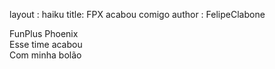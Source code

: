 layout : haiku
title: FPX acabou comigo
author : FelipeClabone
 
FunPlus Phoenix<br>
Esse time acabou<br>
Com minha bolão<br>